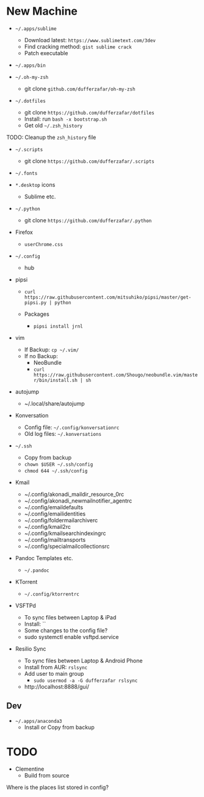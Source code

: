 
# New Machine

- `~/.apps/sublime`
    + Download latest: `https://www.sublimetext.com/3dev`
    + Find cracking method: `gist sublime crack`
    + Patch executable

- `~/.apps/bin`

- `~/.oh-my-zsh`
    + git clone `github.com/dufferzafar/oh-my-zsh`

- `~/.dotfiles`
    + git clone `https://github.com/dufferzafar/dotfiles`
    + Install: run `bash -x bootstrap.sh`
    + Get old `~/.zsh_history`

TODO: Cleanup the `zsh_history` file

- `~/.scripts`
    + git clone `https://github.com/dufferzafar/.scripts`

- `~/.fonts`

- `*.desktop` icons
    + Sublime etc.

- `~/.python`
    + git clone `https://github.com/dufferzafar/.python`

* Firefox
    - `userChrome.css`

* `~/.config`
    - hub

* pipsi
    - `curl https://raw.githubusercontent.com/mitsuhiko/pipsi/master/get-pipsi.py | python`

    - Packages
        - `pipsi install jrnl`

* vim
    - If Backup: `cp ~/.vim/`
    - If no Backup:
        + NeoBundle
        + `curl https://raw.githubusercontent.com/Shougo/neobundle.vim/master/bin/install.sh | sh`

* autojump
    - ~/.local/share/autojump

* Konversation
    - Config file: `~/.config/konversationrc`
    - Old log files: `~/.konversations`

* `~/.ssh`
    - Copy from backup
    - `chown $USER ~/.ssh/config`
    - `chmod 644 ~/.ssh/config`

* Kmail
    - ~/.config/akonadi_maildir_resource_0rc
    - ~/.config/akonadi_newmailnotifier_agentrc
    - ~/.config/emaildefaults
    - ~/.config/emailidentities
    - ~/.config/foldermailarchiverc
    - ~/.config/kmail2rc
    - ~/.config/kmailsearchindexingrc
    - ~/.config/mailtransports
    - ~/.config/specialmailcollectionsrc

* Pandoc Templates etc.
    - `~/.pandoc`

* KTorrent
    - `~/.config/ktorrentrc`

* VSFTPd
    - To sync files between Laptop & iPad
    - Install: ``
    - Some changes to the config file?
    - sudo systemctl enable vsftpd.service

* Resilio Sync
    - To sync files between Laptop & Android Phone
    - Install from AUR: `rslsync`
    - Add user to main group
        + `sudo usermod -a -G dufferzafar rslsync`
    - http://localhost:8888/gui/

## Dev

* `~/.apps/anaconda3`
    - Install or Copy from backup

# TODO

* Clementine
    - Build from source

Where is the places list stored in config?
